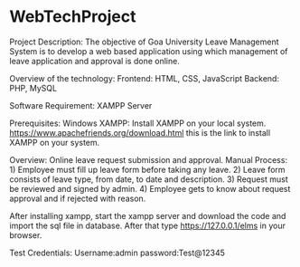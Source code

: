 # WebTechProject
Project Description: The objective of Goa University Leave Management System is to develop a web based application using which management of leave application and approval is done online.

Overview of the technology:
Frontend: HTML, CSS, JavaScript
Backend: PHP, MySQL

Software Requirement: XAMPP Server

Prerequisites:
Windows
XAMPP: Install XAMPP on your local system. https://www.apachefriends.org/download.html this is the link to install XAMPP on your system.

Overview:
Online leave request submission and approval.
Manual Process: 1) Employee must fill up leave form before taking any leave.
2) Leave form consists of leave type, from date, to date and description.
3) Request must be reviewed and signed by admin.
4) Employee gets to know about request approval and if rejected with reason.

After installing xampp, start the xampp server and download the code and import the sql file in database.
After that type https://127.0.0.1/elms in your browser.

Test Credentials:
Username:admin password:Test@12345
